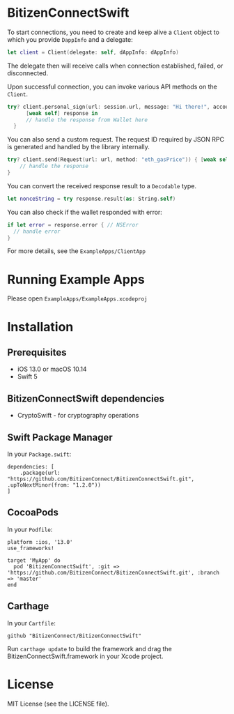 # BitizenConnectSwift

To start connections, you need to create and keep alive a `Client` object to which you provide `DappInfo` and a delegate:

```Swift
let client = Client(delegate: self, dAppInfo: dAppInfo)
```

The delegate then will receive calls when connection established, failed, or disconnected.

Upon successful connection, you can invoke various API methods on the `Client`.

```Swift
try? client.personal_sign(url: session.url, message: "Hi there!", account: session.walletInfo!.accounts[0]) {
      [weak self] response in
      // handle the response from Wallet here
  }
```

You can also send a custom request. The request ID required by JSON RPC is generated and handled by the library internally.

```Swift
try? client.send(Request(url: url, method: "eth_gasPrice")) { [weak self] response in
    // handle the response
}
```

You can convert the received response result to a `Decodable` type.

```Swift
let nonceString = try response.result(as: String.self)
```

You can also check if the wallet responded with error:

```Swift
if let error = response.error { // NSError
  // handle error
}
```

For more details, see the `ExampleApps/ClientApp`

# Running Example Apps

Please open `ExampleApps/ExampleApps.xcodeproj`

# Installation

## Prerequisites

- iOS 13.0 or macOS 10.14
- Swift 5

## BitizenConnectSwift dependencies

- CryptoSwift - for cryptography operations

## Swift Package Manager

In your `Package.swift`:

    dependencies: [
        .package(url: "https://github.com/BitizenConnect/BitizenConnectSwift.git", .upToNextMinor(from: "1.2.0"))
    ]

## CocoaPods

In your `Podfile`:

    platform :ios, '13.0'
    use_frameworks!

    target 'MyApp' do
      pod 'BitizenConnectSwift', :git => 'https://github.com/BitizenConnect/BitizenConnectSwift.git', :branch => 'master'
    end

## Carthage

In your `Cartfile`:

    github "BitizenConnect/BitizenConnectSwift"

Run `carthage update` to build the framework and drag the BitizenConnectSwift.framework in your Xcode project.

# License

MIT License (see the LICENSE file).
